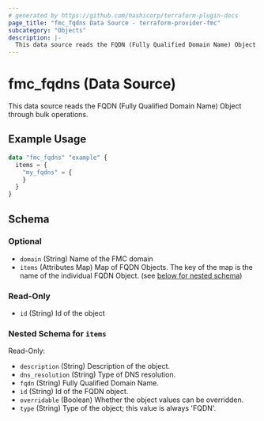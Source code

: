 ```yaml
---
# generated by https://github.com/hashicorp/terraform-plugin-docs
page_title: "fmc_fqdns Data Source - terraform-provider-fmc"
subcategory: "Objects"
description: |-
  This data source reads the FQDN (Fully Qualified Domain Name) Object through bulk operations.
---
```


# fmc_fqdns (Data Source)

This data source reads the FQDN (Fully Qualified Domain Name) Object through bulk operations.

## Example Usage

```terraform
data "fmc_fqdns" "example" {
  items = {
    "my_fqdns" = {
    }
  }
}
```

<!-- schema generated by tfplugindocs -->
## Schema

### Optional

- `domain` (String) Name of the FMC domain
- `items` (Attributes Map) Map of FQDN Objects. The key of the map is the name of the individual FQDN Object. (see [below for nested schema](#nestedatt--items))

### Read-Only

- `id` (String) Id of the object

<a id="nestedatt--items"></a>
### Nested Schema for `items`

Read-Only:

- `description` (String) Description of the object.
- `dns_resolution` (String) Type of DNS resolution.
- `fqdn` (String) Fully Qualified Domain Name.
- `id` (String) Id of the FQDN object.
- `overridable` (Boolean) Whether the object values can be overridden.
- `type` (String) Type of the object; this value is always 'FQDN'.
